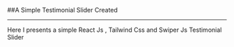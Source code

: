 ##A Simple Testimonial Slider Created 
<br><hr>
<p>Here I presents a simple React Js , Tailwind Css and Swiper Js Testimonial Slider</p>
